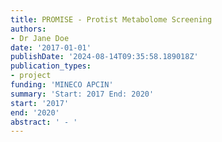 ```yaml
---
title: PROMISE - Protist Metabolome Screening
authors:
- Dr Jane Doe
date: '2017-01-01'
publishDate: '2024-08-14T09:35:58.189018Z'
publication_types:
- project
funding: 'MINECO APCIN'
summary: 'Start: 2017 End: 2020'
start: '2017'
end: '2020'
abstract: ' - '
---
```

